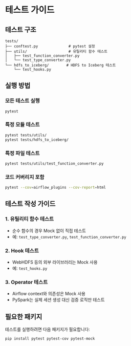 # 테스트 가이드

## 테스트 구조

```
tests/
├── conftest.py              # pytest 설정
├── utils/                   # 유틸리티 함수 테스트
│   ├── test_function_converter.py
│   └── test_type_converter.py
└── hdfs_to_iceberg/        # HDFS to Iceberg 테스트
    └── test_hooks.py
```

## 실행 방법

### 모든 테스트 실행
```bash
pytest
```

### 특정 모듈 테스트
```bash
pytest tests/utils/
pytest tests/hdfs_to_iceberg/
```

### 특정 파일 테스트
```bash
pytest tests/utils/test_function_converter.py
```

### 코드 커버리지 포함
```bash
pytest --cov=airflow_plugins --cov-report=html
```

## 테스트 작성 가이드

### 1. 유틸리티 함수 테스트
- 순수 함수의 경우 Mock 없이 직접 테스트
- 예: `test_type_converter.py`, `test_function_converter.py`

### 2. Hook 테스트
- WebHDFS 등의 외부 라이브러리는 Mock 사용
- 예: `test_hooks.py`

### 3. Operator 테스트
- Airflow context와 의존성은 Mock 사용
- PySpark는 실제 세션 생성 대신 검증 로직만 테스트

## 필요한 패키지

테스트를 실행하려면 다음 패키지가 필요합니다:

```bash
pip install pytest pytest-cov pytest-mock
```

